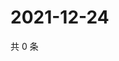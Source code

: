 # 2021-12-24

共 0 条

<!-- BEGIN WEIBO -->
<!-- 最后更新时间 Fri Dec 24 2021 19:07:45 GMT+0800 (China Standard Time) -->

<!-- END WEIBO -->
